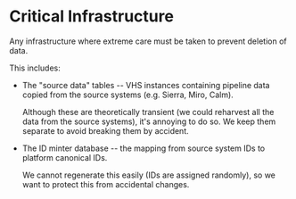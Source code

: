 # Critical Infrastructure

Any infrastructure where extreme care must be taken to prevent deletion of data.

This includes:

*   The "source data" tables -- VHS instances containing pipeline data copied
    from the source systems (e.g. Sierra, Miro, Calm).

    Although these are theoretically transient (we could reharvest all the
    data from the source systems), it's annoying to do so.  We keep them
    separate to avoid breaking them by accident.

*   The ID minter database -- the mapping from source system IDs to platform
    canonical IDs.

    We cannot regenerate this easily (IDs are assigned randomly), so we want
    to protect this from accidental changes.
